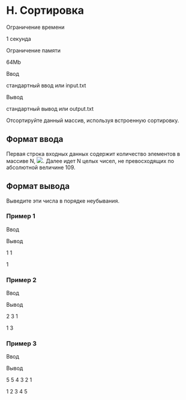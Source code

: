 H. Сортировка
=============

Ограничение времени

1 секунда

Ограничение памяти

64Mb

Ввод

стандартный ввод или input.txt

Вывод

стандартный вывод или output.txt

Отсортируйте данный массив, используя встроенную сортировку.

Формат ввода
------------

Первая строка входных данных содержит количество элементов в массиве N, ![](/testsys/tex/render/TsKgXGxlccKgMTBeNQ==.png). Далее идет N целых чисел, не превосходящих по абсолютной величине 109.

Формат вывода
-------------

Выведите эти числа в порядке неубывания.

### Пример 1

Ввод

Вывод

1
1

1 

### Пример 2

Ввод

Вывод

2
3 1

1 3 

### Пример 3

Ввод

Вывод

5
5 4 3 2 1

1 2 3 4 5